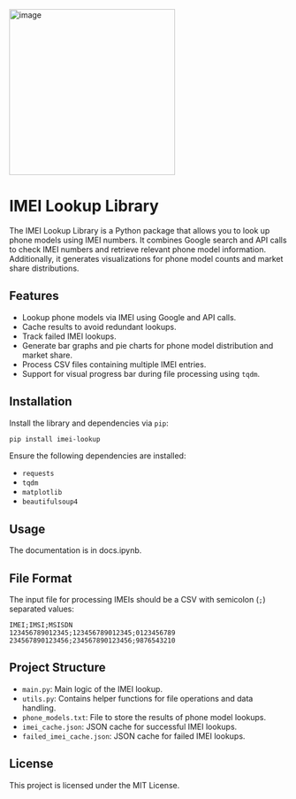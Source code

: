 <img src="https://github.com/user-attachments/assets/3af0be9c-1f18-440a-8e75-8230ff43bae2" alt="image" width="300"/>

# IMEI Lookup Library

The IMEI Lookup Library is a Python package that allows you to look up phone models using IMEI numbers. It combines Google search and API calls to check IMEI numbers and retrieve relevant phone model information. Additionally, it generates visualizations for phone model counts and market share distributions.

## Features

- Lookup phone models via IMEI using Google and API calls.
- Cache results to avoid redundant lookups.
- Track failed IMEI lookups.
- Generate bar graphs and pie charts for phone model distribution and market share.
- Process CSV files containing multiple IMEI entries.
- Support for visual progress bar during file processing using `tqdm`.

## Installation

Install the library and dependencies via `pip`:

```bash
pip install imei-lookup
```

Ensure the following dependencies are installed:

- `requests`
- `tqdm`
- `matplotlib`
- `beautifulsoup4`

## Usage

The documentation is in docs.ipynb.

## File Format

The input file for processing IMEIs should be a CSV with semicolon (`;`) separated values:

```
IMEI;IMSI;MSISDN
123456789012345;123456789012345;0123456789
234567890123456;234567890123456;9876543210
```

## Project Structure

- `main.py`: Main logic of the IMEI lookup.
- `utils.py`: Contains helper functions for file operations and data handling.
- `phone_models.txt`: File to store the results of phone model lookups.
- `imei_cache.json`: JSON cache for successful IMEI lookups.
- `failed_imei_cache.json`: JSON cache for failed IMEI lookups.

## License

This project is licensed under the MIT License.
